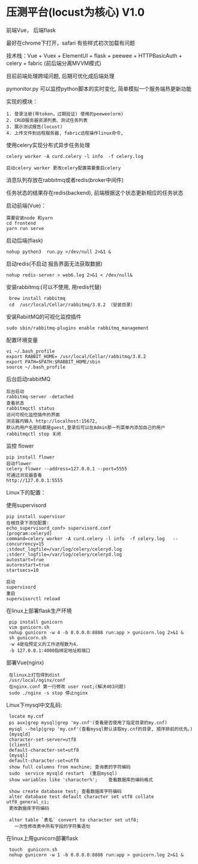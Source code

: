 # 压测平台(locust为核心) V1.0
 前端Vue， 后端flask
 
最好在chrome下打开，safari 有些样式初次加载有问题

技术栈：Vue + Vuex + ElementUI + flask + peewee + HTTPBasicAuth + celery + fabric (前后端分离MVVM模式)

目前前端处理跨域问题, 后期可优化成后端处理

pymonitor.py 可以监控python脚本的实时变化, 简单模拟一个服务端热更新功能


  实现的模块：
 
    1. 登录注册(带token，过期验证) 使用的peewee(orm)
    2. CRUD服务器资源列表、测试任务列表
    3. 展示测试报告(locust)
    4. 上传文件到远程服务器, fabric远程操作linux命令,
    
  使用celery实现分布式异步任务处理

    celery worker -A curd.celery -l info  -f celery.log 

    启动celery worker 更改celery配置需要重启celery
  
 消息队列存放在rabbitmq或者redis(broker中间件)
 
 任务状态的结果存在redis(backend), 前端根据这个状态更新相应的任务状态
 
   启动前端(Vue)： 
   
    需要安装node 和yarn 
    cd frontend
    yarn run serve 
   
  启动后端(flask)
  
    nohup python3  run.py >/dev/null 2>&1 &
    
  启动redis(不启动 报告界面无法获取数据)
  
    nohup redis-server > web6.log 2>&1 < /dev/null&
   
 安装rabbitmq:(可以不使用, 用redis代替)
 
     brew install rabbitmq
     cd  /usr/local/Cellar/rabbitmq/3.8.2 （安装目录）
  
 安装RabiitMQ的可视化监控插件
 
    sudo sbin/rabbitmq-plugins enable rabbitmq_management

配置环境变量

    vi ~/.bash_profile
    export RABBIT_HOME= /usr/local/Cellar/rabbitmq/3.8.2
    export PATH=$PATH:$RABBIT_HOME/sbin
    source ~/.bash_profile


后台启动rabbitMQ

    后台启动
    rabbitmq-server -detached  
    查看状态
    rabbitmqctl status 
    访问可视化监控插件的界面
    浏览器内输入 http://localhost:15672,
    默认的用户名密码都是guest,登录后可以在Admin那一列菜单内添加自己的用户
    rabbitmqctl stop 关闭
  
  监控  flower
    
    pip install flower
    启动flower
    celery flower --address=127.0.0.1 --port=5555
    可通过浏览器查看
    http://127.0.0.1:5555

Linux下的配置：

  使用supervisord
  
    pip install supervisor
    在根目录下添加配置:
    echo_supervisord_conf> supervisord.conf 
    [program:celeryd]
    command=celery worker -A curd.celery -l info  -f celery.log   --concurrency=15
    ;stdout_logfile=/var/log/celery/celeryd.log
    ;stderr_logfile=/var/log/celery/celeryd.log
    autostart=true
    autorestart=true
    startsecs=10

    启动
    supervisord
    重启
    supervisorctl reload
    
   在linux上部署flask生产环境
       
     pip install gunicorn
     vim gunicorn.sh
     nohup gunicorn -w 4 -b 0.0.0.0:8888 run:app > gunicorn.log 2>&1 & 
     sh gunicorn.sh 
     -w 4是指预定义的工作进程数为4，
     -b 127.0.0.1:4000指绑定地址和端口
     
   部署Vue(nginx)
        
     在linux上打包得到dist
     /usr/local/nginx/conf
     在nginx.conf 第一行修改 user root;(解决403问题)
     sudo ./nginx -s stop 停止nginx
     
   Linux下mysql中文乱码:
    
     locate my.cnf
     ps aux|grep mysql|grep 'my.cnf'(查看是否使用了指定目录的my.cnf)
     mysql --help|grep 'my.cnf'(查看mysql默认读取my.cnf的目录, 顺序排前的优先。)
     [mysqld]
     character-set-server=utf8
     [client]
     default-character-set=utf8
     [mysql]
     default-character-set=utf8
     show full columns from machine; 查询表的字符编码
     sudo  service mysqld restart  (重启mysql)
     show variables like 'character%';    查看数据库的编码格式
     
     show create database test; 查看数据库字符编码
     alter database test default character set utf8 collate utf8_general_ci;
     更改数据库字符编码
     
     alter table `表名` convert to character set utf8;
       一次性修改表中所有字段的字符集语句
   
   在linux上用gunicorn部署flask
   
     touch  gunicorn.sh
     nohup gunicorn -w 1 -b 0.0.0.0:8888 run:app > gunicorn.log 2>&1 &